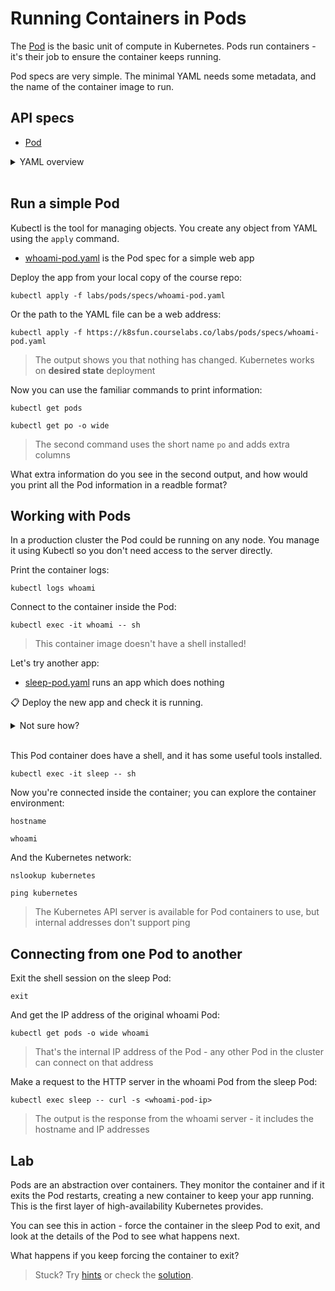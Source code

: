 # Running Containers in Pods

The [Pod]() is the basic unit of compute in Kubernetes. Pods run containers - it's their job to ensure the container keeps running.

Pod specs are very simple. The minimal YAML needs some metadata, and the name of the container image to run.


## API specs

- [Pod](https://kubernetes.io/docs/reference/generated/kubernetes-api/v1.20/#pod-v1-core)

<details>
  <summary>YAML overview</summary>

This is as simple as it gets for a Pod:

```
apiVersion: v1
kind: Pod
metadata:
  name: whoami
spec:
  containers:
    - name: app
      image: sixeyed/whoami:21.04
```

Every Kubernetes resource requires these four fields:

* `apiVersion` - resources are versioned to support backwards compatibility
* `kind` - the type of the object
* `metadata` - collection of additional object data
* `name` - the name of the object

The format of the `spec` field is different for every object type. For Pods, this is the minimum you need:

* `containers`- list of containers to run in the Pod
* `name` - the name of the container
* `image` - the Docker image to run

> Indentation is important in YAML - object fields are nested with spaces. 

</details><br/>

## Run a simple Pod

Kubectl is the tool for managing objects. You create any object from YAML using the `apply` command.

- [whoami-pod.yaml](specs/whoami-pod.yaml) is the Pod spec for a simple web app

Deploy the app from your local copy of the course repo:

```
kubectl apply -f labs/pods/specs/whoami-pod.yaml
```

Or the path to the YAML file can be a web address:

```
kubectl apply -f https://k8sfun.courselabs.co/labs/pods/specs/whoami-pod.yaml
```

> The output shows you that nothing has changed. Kubernetes works on **desired state** deployment

Now you can use the familiar commands to print information:

```
kubectl get pods

kubectl get po -o wide
```

> The second command uses the short name `po` and adds extra columns

What extra information do you see in the second output, and how would you print all the Pod information in a readble format?


## Working with Pods

In a production cluster the Pod could be running on any node. You manage it using Kubectl so you don't need access to the server directly.

Print the container logs:

```
kubectl logs whoami
```

Connect to the container inside the Pod:

```
kubectl exec -it whoami -- sh
```

> This container image doesn't have a shell installed!

Let's try another app:

- [sleep-pod.yaml](specs/sleep-pod.yaml) runs an app which does nothing

📋 Deploy the new app and check it is running.

<details>
  <summary>Not sure how?</summary>

```
kubectl apply -f labs/pods/specs/sleep-pod.yaml

kubectl get pods
```
</details><br/>

This Pod container does have a shell, and it has some useful tools installed.

```
kubectl exec -it sleep -- sh
```

Now you're connected inside the container; you can explore the container environment:

```
hostname

whoami
```

And the Kubernetes network:

```
nslookup kubernetes

ping kubernetes
```

> The Kubernetes API server is available for Pod containers to use, but internal addresses don't support ping

## Connecting from one Pod to another

Exit the shell session on the sleep Pod:

```
exit
```

And get the IP address of the original whoami Pod:

```
kubectl get pods -o wide whoami
```

> That's the internal IP address of the Pod - any other Pod in the cluster can connect on that address

Make a request to the HTTP server in the whoami Pod from the sleep Pod:

```
kubectl exec sleep -- curl -s <whoami-pod-ip>
```

> The output is the response from the whoami server - it includes the  hostname and IP addresses

## Lab

Pods are an abstraction over containers. They monitor the container and if it exits the Pod restarts, creating a new container to keep your app running. This is the first layer of high-availability Kubernetes provides.

You can see this in action - force the container in the sleep Pod to exit, and look at the details of the Pod to see what happens next.

What happens if you keep forcing the container to exit?

> Stuck? Try [hints](hints.md) or check the [solution](solution.md).

